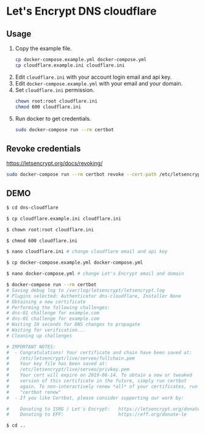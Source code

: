 # Let's Encrypt DNS cloudflare

## Usage

1. Copy the example file.
    ```bash
    cp docker-compose.example.yml docker-compose.yml
    cp cloudflare.example.ini cloudflare.ini
    ```
2. Edit `cloudflare.ini` with your account login email and api key.
3. Edit `docker-compose.example.yml` with your email and your domain.
4. Set `cloudflare.ini` permission.
    ```bash
    chown root:root cloudflare.ini
    chmod 600 cloudflare.ini
    ```
5. Run docker to get credentials.
    ```bash
    sudo docker-compose run --rm certbot
    ```

## Revoke credentials

<https://letsencrypt.org/docs/revoking/>

```bash
sudo docker-compose run --rm certbot revoke --cert-path /etc/letsencrypt/archive/serveo/cert1.pem
```

## DEMO

```bash
$ cd dns-cloudflare

$ cp cloudflare.example.ini cloudflare.ini

$ chown root:root cloudflare.ini

$ chmod 600 cloudflare.ini

$ nano cloudflare.ini # change cloudflare email and api key

$ cp docker-compose.example.yml docker-compose.yml

$ nano docker-compose.yml # change Let's Encrypt email and domain

$ docker-compose run --rm certbot
# Saving debug log to /var/log/letsencrypt/letsencrypt.log
# Plugins selected: Authenticator dns-cloudflare, Installer None
# Obtaining a new certificate
# Performing the following challenges:
# dns-01 challenge for example.com
# dns-01 challenge for example.com
# Waiting 10 seconds for DNS changes to propagate
# Waiting for verification...
# Cleaning up challenges

# IMPORTANT NOTES:
#  - Congratulations! Your certificate and chain have been saved at:
#    /etc/letsencrypt/live/serveo/fullchain.pem
#    Your key file has been saved at:
#    /etc/letsencrypt/live/serveo/privkey.pem
#    Your cert will expire on 2019-06-14. To obtain a new or tweaked
#    version of this certificate in the future, simply run certbot
#    again. To non-interactively renew *all* of your certificates, run
#    "certbot renew"
#  - If you like Certbot, please consider supporting our work by:

#    Donating to ISRG / Let's Encrypt:   https://letsencrypt.org/donate
#    Donating to EFF:                    https://eff.org/donate-le

$ cd ..
```